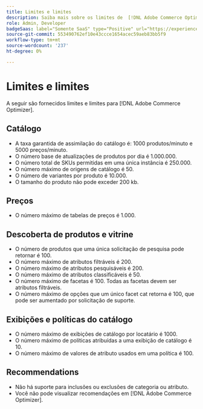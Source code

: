 ```yaml
---
title: Limites e limites
description: Saiba mais sobre os limites de  [!DNL Adobe Commerce Optimizer].
role: Admin, Developer
badgeSaas: label="Somente SaaS" type="Positive" url="https://experienceleague.adobe.com/en/docs/commerce/user-guides/product-solutions" tooltip="Aplicável somente a projetos do Adobe Commerce as a Cloud Service e do Adobe Commerce Optimizer (infraestrutura SaaS gerenciada pela Adobe)."
source-git-commit: 553490762ef10e43ccce1654acec59aeb83bb5f9
workflow-type: tm+mt
source-wordcount: '237'
ht-degree: 0%

---
```


# Limites e limites

A seguir são fornecidos limites e limites para [!DNL Adobe Commerce Optimizer].

## Catálogo

- A taxa garantida de assimilação do catálogo é: 1000 produtos/minuto e 5000 preços/minuto.
- O número base de atualizações de produtos por dia é 1.000.000.
- O número total de SKUs permitidas em uma única instância é 250.000. 
- O número máximo de origens de catálogo é 50.
- O número de variantes por produto é 10.000.
- O tamanho do produto não pode exceder 200 kb.

## Preços

- O número máximo de tabelas de preços é 1.000.

## Descoberta de produtos e vitrine

- O número de produtos que uma única solicitação de pesquisa pode retornar é 100.
- O número máximo de atributos filtráveis é 200.
- O número máximo de atributos pesquisáveis é 200.
- O número máximo de atributos classificáveis é 50.
- O número máximo de facetas é 100. Todas as facetas devem ser atributos filtráveis.
- O número máximo de opções que um único facet cat retorna é 100, que pode ser aumentado por solicitação de suporte.

## Exibições e políticas do catálogo

- O número máximo de exibições de catálogo por locatário é 1000.
- O número máximo de políticas atribuídas a uma exibição de catálogo é 10.
- O número máximo de valores de atributo usados em uma política é 100. 

## Recommendations

- Não há suporte para inclusões ou exclusões de categoria ou atributo.
- Você não pode visualizar recomendações em [!DNL Adobe Commerce Optimizer].
